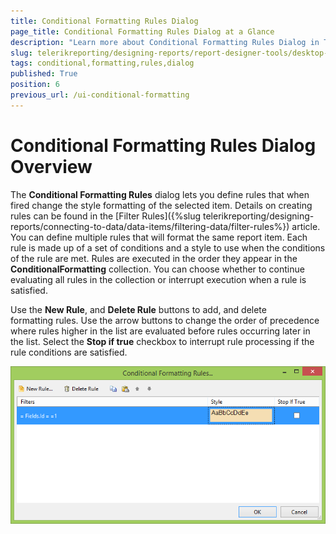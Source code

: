 ```yaml
---
title: Conditional Formatting Rules Dialog
page_title: Conditional Formatting Rules Dialog at a Glance
description: "Learn more about Conditional Formatting Rules Dialog in Telerik Report Designers and how to add and remove filtering rules."
slug: telerikreporting/designing-reports/report-designer-tools/desktop-designers/tools/conditional-formatting-rules-dialog
tags: conditional,formatting,rules,dialog
published: True
position: 6
previous_url: /ui-conditional-formatting
---
```


# Conditional Formatting Rules Dialog Overview

The __Conditional Formatting Rules__ dialog lets you define rules that when fired change the style formatting of the selected item. Details on creating rules can be found in the [Filter Rules]({%slug telerikreporting/designing-reports/connecting-to-data/data-items/filtering-data/filter-rules%}) article. You can define multiple rules that will format the same report item. Each rule is made up of a set of conditions and a style to use when the conditions of the rule are met. Rules are executed in the order they appear in the __ConditionalFormatting__ collection. You can choose whether to continue evaluating all rules in the collection or interrupt execution when a rule is satisfied. 

Use the __New Rule__, and __Delete Rule__ buttons to add, and delete formatting rules. Use the arrow buttons to change the order of precedence where rules higher in the list are evaluated before rules occurring later in the list. Select the __Stop if true__ checkbox to interrupt rule processing if the rule conditions are satisfied.

![Conditional Formatting Rules Dialog in the Report Designer](images/ConditionalFormattingRulesDialog.png)

